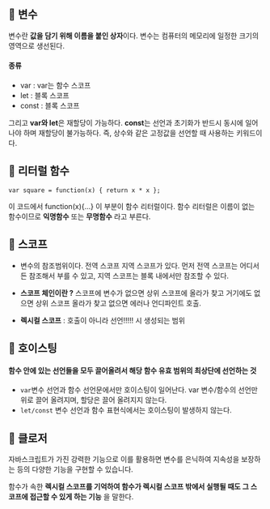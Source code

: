 ## 🌟 변수

변수란 **값을 담기 위해 이름을 붙인 상자**이다. 변수는 컴퓨터의 메모리에 일정한 크기의 영역으로 생선된다.

#### 종류

- var : var는 함수 스코프
- let : 블록 스코프
- const : 블록 스코프

그리고 **var와 let**은 재할당이 가능하다.
**const**는 선언과 초기화가 반드시 동시에 일어나야 하며 재할당이 불가능하다. 즉, 상수와 같은 고정값을 선언할 때 사용하는 키워드이다.

## 🌟 리터럴 함수

```
var square = function(x) { return x * x };
```

이 코드에서 function(x){...} 이 부분이 함수 리터럴이다. 함수 리터럴은 이름이 없는 함수이므로 **익명함수** 또는 **무명함수** 라고 부른다.

## 🌟 스코프

- 변수의 참조범위이다. 전역 스코프 지역 스코프가 있다. 먼저 전역 스코프는 어디서든 참조해서 부를 수 있고, 지역 스코프는 블록 내에서만 참조할 수 있다.

- **스코프 체인이란 ?** 스코프에 변수가 없으면 상위 스코프에 올라가 찾고 거기에도 없으면 상위 스코프 올라가 찾고 없으면 에러나 언디파인트 호출.

- **렉시컬 스코프** : 호출이 아니라 선언!!!!! 시 생성되는 범위

## 🌟 호이스팅

#### 함수 안에 있는 선언들을 모두 끌어올려서 해당 함수 유효 범위의 최상단에 선언하는 것

- `var`변수 선언과 함수 선언문에서만 호이스팅이 일어난다.
  var 변수/함수의 선언만 위로 끌어 올려지며, 할당은 끌어 올려지지 않는다.
- `let/const` 변수 선언과 함수 표현식에서는 호이스팅이 발생하지 않는다.

## 🌟 클로저

자바스크립트가 가진 강력한 기능으로 이를 활용하면 변수를 은닉하여 지속성을 보장하는 등의 다양한 기능을 구현할 수 있습니다.

함수가 속한 **렉시컬 스코프를 기억하여 함수가 렉시컬 스코프 밖에서 실행될 때도 그 스코프에 접근할 수 있게 하는 기능** 을 말한다.
